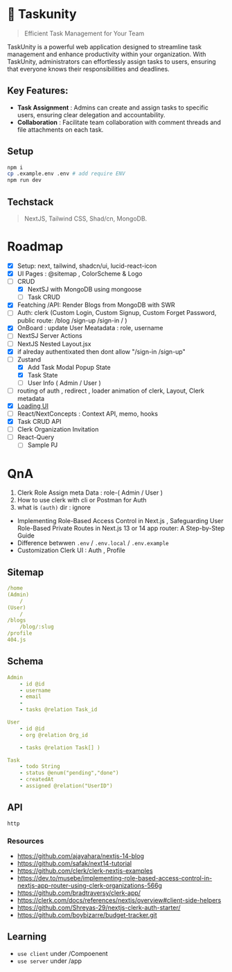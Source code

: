 # 🌸 Taskunity

> Efficient Task Management for Your Team

TaskUnity is a powerful web application designed to streamline task management and enhance productivity within your organization. With TaskUnity, administrators can effortlessly assign tasks to users, ensuring that everyone knows their responsibilities and deadlines.

## Key Features:
- __Task Assignment__ : Admins can create and assign tasks to specific users, ensuring clear delegation and accountability.
- __Collaboration__ : Facilitate team collaboration with comment threads and file attachments on each task.


## Setup

```sh
npm i
cp .example.env .env # add require ENV
npm run dev
```

## Techstack
> NextJS, Tailwind CSS, Shad/cn, MongoDB.
 

# Roadmap

- [x] Setup: next, tailwind, shadcn/ui, lucid-react-icon
- [x] UI Pages : @sitemap , ColorScheme & Logo
- [ ] CRUD 
    - [x] NextSJ with MongoDB using mongoose
    - [ ] Task CRUD
- [x] Featching /API: Render Blogs from MongoDB with SWR
- [ ] Auth: clerk (Custom Login, Custom Signup, Custom Forget Password, public route: /blog /sign-up /sign-in / )
- [x] OnBoard : update User Meatadata : role, username
- [ ] NextSJ Server Actions
- [ ] NextJS Nested Layout.jsx
- [x] if alreday authentixated then dont allow "/sign-in  /sign-up"
- [ ] Zustand
    - [x] Add Task Modal Popup State
    - [x] Task State
    - [ ] User Info ( Admin / User )
- [ ] routing of auth , redirect , loader animation of clerk, Layout, Clerk metadata
- [x] [Loading UI](https://nextjs.org/docs/app/building-your-application/routing/loading-ui-and-streaming) 
- [ ] React/NextConcepts : Context API, memo, hooks
- [x] Task CRUD API 
- [ ] Clerk Organization Invitation
- [ ] React-Query
    - [ ] Sample PJ

# QnA
1. Clerk Role Assign meta Data : role-( Admin / User ) 
2. How to use clerk with cli or Postman for Auth
3. what is `(auth)` dir : ignore 
- Implementing Role-Based Access Control in Next.js , Safeguarding User Role-Based Private Routes in Next.js 13 or 14 app router: A Step-by-Step Guide
- Difference betwwen `.env` / `.env.local` / `.env.example`
- Customization Clerk UI : Auth , Profile


## Sitemap

```yml
/home
(Admin)
    / 
(User)
    / 
/blogs
    /blog/:slug
/profile
404.js
```

## Schema


```yml
Admin
    - id @id
    - username
    - email
    - 
    - tasks @relation Task_id

User
    - id @id
    - org @relation Org_id

    - tasks @relation Task[] )

Task
    - todo String
    - status @enum("pending","done")
    - createdAt
    - assigned @relation("UserID")
```


## API

```http
http

```


### Resources
- https://github.com/ajayahara/nextjs-14-blog
- https://github.com/safak/next14-tutorial
- https://github.com/clerk/clerk-nextjs-examples
- https://dev.to/musebe/implementing-role-based-access-control-in-nextjs-app-router-using-clerk-organizations-566g
- https://github.com/bradtraversy/clerk-app/
- https://clerk.com/docs/references/nextjs/overview#client-side-helpers
- https://github.com/Shreyas-29/nextjs-clerk-auth-starter/
- https://github.com/boybizarre/budget-tracker.git

## Learning
- `use client` under /Compoenent
- `use server` under /app 
